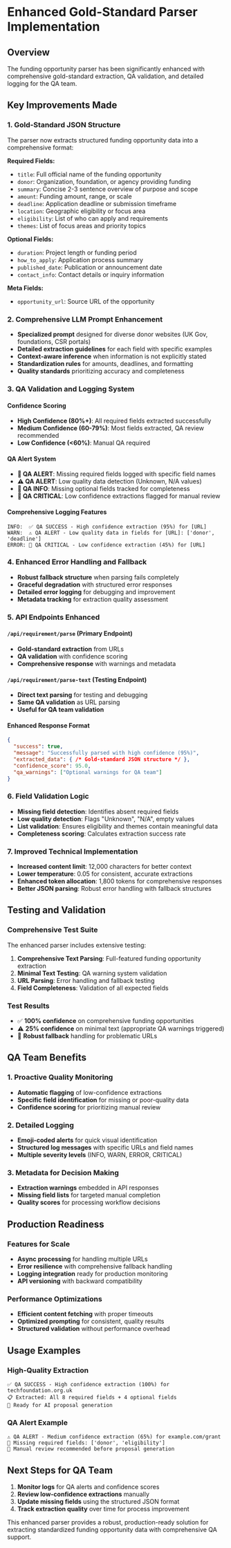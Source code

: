 # Enhanced Gold-Standard Parser Implementation

## Overview
The funding opportunity parser has been significantly enhanced with comprehensive gold-standard extraction, QA validation, and detailed logging for the QA team.

## Key Improvements Made

### 1. Gold-Standard JSON Structure
The parser now extracts structured funding opportunity data into a comprehensive format:

**Required Fields:**
- `title`: Full official name of the funding opportunity
- `donor`: Organization, foundation, or agency providing funding
- `summary`: Concise 2-3 sentence overview of purpose and scope
- `amount`: Funding amount, range, or scale
- `deadline`: Application deadline or submission timeframe
- `location`: Geographic eligibility or focus area
- `eligibility`: List of who can apply and requirements
- `themes`: List of focus areas and priority topics

**Optional Fields:**
- `duration`: Project length or funding period
- `how_to_apply`: Application process summary
- `published_date`: Publication or announcement date
- `contact_info`: Contact details or inquiry information

**Meta Fields:**
- `opportunity_url`: Source URL of the opportunity

### 2. Comprehensive LLM Prompt Enhancement
- **Specialized prompt** designed for diverse donor websites (UK Gov, foundations, CSR portals)
- **Detailed extraction guidelines** for each field with specific examples
- **Context-aware inference** when information is not explicitly stated
- **Standardization rules** for amounts, deadlines, and formatting
- **Quality standards** prioritizing accuracy and completeness

### 3. QA Validation and Logging System

#### Confidence Scoring
- **High Confidence (80%+)**: All required fields extracted successfully
- **Medium Confidence (60-79%)**: Most fields extracted, QA review recommended
- **Low Confidence (<60%)**: Manual QA required

#### QA Alert System
- **🚨 QA ALERT**: Missing required fields logged with specific field names
- **⚠️ QA ALERT**: Low quality data detection (Unknown, N/A values)
- **📝 QA INFO**: Missing optional fields tracked for completeness
- **🔴 QA CRITICAL**: Low confidence extractions flagged for manual review

#### Comprehensive Logging Features
```
INFO:  ✅ QA SUCCESS - High confidence extraction (95%) for [URL]
WARN:  ⚠️ QA ALERT - Low quality data in fields for [URL]: ['donor', 'deadline']
ERROR: 🔴 QA CRITICAL - Low confidence extraction (45%) for [URL]
```

### 4. Enhanced Error Handling and Fallback
- **Robust fallback structure** when parsing fails completely
- **Graceful degradation** with structured error responses
- **Detailed error logging** for debugging and improvement
- **Metadata tracking** for extraction quality assessment

### 5. API Endpoints Enhanced

#### `/api/requirement/parse` (Primary Endpoint)
- **Gold-standard extraction** from URLs
- **QA validation** with confidence scoring
- **Comprehensive response** with warnings and metadata

#### `/api/requirement/parse-text` (Testing Endpoint)
- **Direct text parsing** for testing and debugging
- **Same QA validation** as URL parsing
- **Useful for QA team validation**

#### Enhanced Response Format
```json
{
  "success": true,
  "message": "Successfully parsed with high confidence (95%)",
  "extracted_data": { /* Gold-standard JSON structure */ },
  "confidence_score": 95.0,
  "qa_warnings": ["Optional warnings for QA team"]
}
```

### 6. Field Validation Logic
- **Missing field detection**: Identifies absent required fields
- **Low quality detection**: Flags "Unknown", "N/A", empty values
- **List validation**: Ensures eligibility and themes contain meaningful data
- **Completeness scoring**: Calculates extraction success rate

### 7. Improved Technical Implementation
- **Increased content limit**: 12,000 characters for better context
- **Lower temperature**: 0.05 for consistent, accurate extractions  
- **Enhanced token allocation**: 1,800 tokens for comprehensive responses
- **Better JSON parsing**: Robust error handling with fallback structures

## Testing and Validation

### Comprehensive Test Suite
The enhanced parser includes extensive testing:

1. **Comprehensive Text Parsing**: Full-featured funding opportunity extraction
2. **Minimal Text Testing**: QA warning system validation
3. **URL Parsing**: Error handling and fallback testing
4. **Field Completeness**: Validation of all expected fields

### Test Results
- ✅ **100% confidence** on comprehensive funding opportunities
- ⚠️ **25% confidence** on minimal text (appropriate QA warnings triggered)
- 🔄 **Robust fallback** handling for problematic URLs

## QA Team Benefits

### 1. Proactive Quality Monitoring
- **Automatic flagging** of low-confidence extractions
- **Specific field identification** for missing or poor-quality data
- **Confidence scoring** for prioritizing manual review

### 2. Detailed Logging
- **Emoji-coded alerts** for quick visual identification
- **Structured log messages** with specific URLs and field names
- **Multiple severity levels** (INFO, WARN, ERROR, CRITICAL)

### 3. Metadata for Decision Making
- **Extraction warnings** embedded in API responses
- **Missing field lists** for targeted manual completion
- **Quality scores** for processing workflow decisions

## Production Readiness

### Features for Scale
- **Async processing** for handling multiple URLs
- **Error resilience** with comprehensive fallback handling
- **Logging integration** ready for production monitoring
- **API versioning** with backward compatibility

### Performance Optimizations
- **Efficient content fetching** with proper timeouts
- **Optimized prompting** for consistent, quality results
- **Structured validation** without performance overhead

## Usage Examples

### High-Quality Extraction
```
✅ QA SUCCESS - High confidence extraction (100%) for techfoundation.org.uk
📋 Extracted: All 8 required fields + 4 optional fields
🎯 Ready for AI proposal generation
```

### QA Alert Example
```
⚠️ QA ALERT - Medium confidence extraction (65%) for example.com/grant
🚨 Missing required fields: ['donor', 'eligibility']
📝 Manual review recommended before proposal generation
```

## Next Steps for QA Team

1. **Monitor logs** for QA alerts and confidence scores
2. **Review low-confidence extractions** manually
3. **Update missing fields** using the structured JSON format
4. **Track extraction quality** over time for process improvement

This enhanced parser provides a robust, production-ready solution for extracting standardized funding opportunity data with comprehensive QA support. 